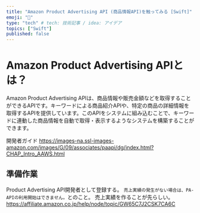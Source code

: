 ```yaml
---
title: "Amazon Product Advertising API (商品情報API)を触ってみる [Swift]"
emoji: "🤖"
type: "tech" # tech: 技術記事 / idea: アイデア
topics: ["Swift"]
published: false
---
```



# Amazon Product Advertising APIとは？
Amazon Product Advertising APIは、商品情報や販売金額などを取得することができるAPIです。キーワードによる商品紹介APIや、特定の商品の詳細情報を取得するAPIを提供しています。このAPIをシステムに組み込むことで、キーワードに連動した商品情報を自動で取得・表示するようなシステムを構築することができます。

開発者ガイド
https://images-na.ssl-images-amazon.com/images/G/09/associates/paapi/dg/index.html?CHAP_Intro_AAWS.html



## 準備作業
Product Advertising API開発者として登録する。
`売上実績の発生がない場合は、PA-APIの利用開始はできません。`とのこと。
売上実績を作ることが先らしい。
https://affiliate.amazon.co.jp/help/node/topic/GW65C7J2CSK7CA6C